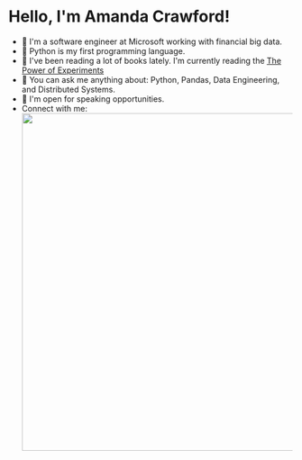 # Hello, I'm Amanda Crawford!


* 🌼 I'm a software engineer at Microsoft working with financial big data.
* 🌸 Python is my first programming language.
* 🌺 I've been reading a lot of books lately. I'm currently reading the [The Power of Experiments](https://www.amazon.com/Power-Experiments-Decision-Making-Data-Driven/dp/0262043874#:~:text=%E2%80%9C'The%20Power%20of%20Experiments'%20is%20a%20fast%2C%20accessible,use%20experiments%20inside%20their%20companies.%E2%80%9D)
* 🧚 You can ask me anything about: Python, Pandas, Data Engineering, and Distributed Systems.
* 🦄 I'm open for speaking opportunities.
* Connect with me: <img src="https://img.icons8.com/color/48/000000/twitter.png" width="500" height="600"/>
